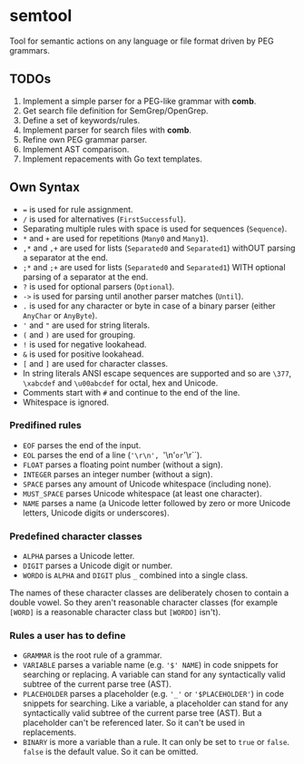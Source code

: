# semtool
Tool for semantic actions on any language or file format driven by PEG grammars.

## TODOs

1. Implement a simple parser for a PEG-like grammar with **comb**.
1. Get search file definition for SemGrep/OpenGrep.
1. Define a set of keywords/rules.
1. Implement parser for search files with **comb**.
1. Refine own PEG grammar parser.
1. Implement AST comparison.
1. Implement repacements with Go text templates.

## Own Syntax

- `=` is used for rule assignment.
- `/` is used for alternatives (`FirstSuccessful`).
- Separating multiple rules with space is used for sequences (`Sequence`).
- `*` and `+` are used for repetitions (`Many0` and `Many1`).
- `,*` and `,+` are used for lists (`Separated0` and `Separated1`) withOUT parsing a separator at the end.
- `;*` and `;+` are used for lists (`Separated0` and `Separated1`) WITH optional parsing of a separator at the end.
- `?` is used for optional parsers (`Optional`).
- `->` is used for parsing until another parser matches (`Until`).
- `.` is used for any character or byte in case of a binary parser (either `AnyChar` or `AnyByte`).
- `'` and `"` are used for string literals.
- `(` and `)` are used for grouping.
- `!` is used for negative lookahead.
- `&` is used for positive lookahead.
- `[` and `]` are used for character classes.
- In string literals ANSI escape sequences are supported and so are
  `\377`, `\xabcdef` and `\u00abcdef` for octal, hex and Unicode.
- Comments start with `#` and continue to the end of the line.
- Whitespace is ignored.

### Predifined rules

- `EOF` parses the end of the input.
- `EOL` parses the end of a line (`'\r\n', `'\n'` or `'\r``).
- `FLOAT` parses a floating point number (without a sign).
- `INTEGER` parses an integer number (without a sign).
- `SPACE` parses any amount of Unicode whitespace (including none).
- `MUST_SPACE` parses Unicode whitespace (at least one character).
- `NAME` parses a name (a Unicode letter followed by zero or more Unicode letters, Unicode digits or underscores).

### Predefined character classes

- `ALPHA` parses a Unicode letter.
- `DIGIT` parses a Unicode digit or number.
- `WORDO` is `ALPHA` and `DIGIT` plus `_` combined into a single class.

The names of these character classes are deliberately chosen to contain a double vowel.
So they aren't reasonable character classes
(for example `[WORD]` is a reasonable character class but `[WORDO]` isn't).

### Rules a user has to define

- `GRAMMAR` is the root rule of a grammar.
- `VARIABLE` parses a variable name (e.g. `'$' NAME`) in code snippets for searching or replacing.
  A variable can stand for any syntactically valid subtree of the current parse tree (AST).
- `PLACEHOLDER` parses a placeholder (e.g. `'_'` or `'$PLACEHOLDER'`) in code snippets for searching.
  Like a variable, a placeholder can stand for any syntactically valid subtree of the current parse tree (AST).
  But a placeholder can't be referenced later. So it can't be used in replacements.
- `BINARY` is more a variable than a rule. It can only be set to `true` or `false`.
  `false` is the default value. So it can be omitted.